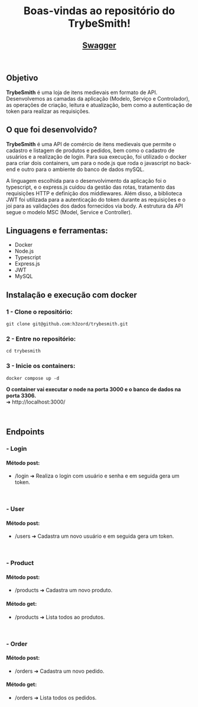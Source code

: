 <h1 align="center">Boas-vindas ao repositório do TrybeSmith!</h1>

<h2 align="center">
  <a href="https://trybesmith.up.railway.app/doc" target="_blank">
    Swagger
  </a>
</h2>
<br/>

## Objetivo

<strong>TrybeSmith</strong> é uma loja de itens medievais em formato de API. Desenvolvemos as camadas da aplicação (Modelo, Serviço e Controlador), as operações de criação, leitura e atualização, bem como a autenticação de token para realizar as requisições.

## O que foi desenvolvido?

<strong>TrybeSmith</strong> é uma API de comércio de itens medievais que permite o cadastro e listagem de produtos e pedidos, bem como o cadastro de usuários e a realização de login. Para sua execução, foi utilizado o docker para criar dois containers, um para o node.js que roda o javascript no back-end e outro para o ambiente do banco de dados mySQL.

A linguagem escolhida para o desenvolvimento da aplicação foi o typescript, e o express.js cuidou da gestão das rotas, tratamento das requisições HTTP e definição dos middlewares. Além disso, a biblioteca JWT foi utilizada para a autenticação do token durante as requisições e o joi para as validações dos dados fornecidos via body. A estrutura da API segue o modelo MSC (Model, Service e Controller).

## Linguagens e ferramentas:
- Docker
- Node.js
- Typescript
- Express.js
- JWT
- MySQL

## Instalação e execução com docker

### 1 - Clone o repositório:
```
git clone git@github.com:h3zord/trybesmith.git
```

### 2 - Entre no repositório:
```
cd trybesmith
```

### 3 - Inicie os containers:
```
docker compose up -d
```

<strong>O container vai executar o node na porta 3000 e o banco de dados na porta 3306.</strong>
<br/>
➜ http://localhost:3000/

<br/>

## Endpoints

### - Login
#### Método post:
- /login ➜ Realiza o login com usuário e senha e em seguida gera um token.

<br/>

### - User
#### Método post:
- /users ➜ Cadastra um novo usuário e em seguida gera um token.

<br/>

### - Product
#### Método post:
- /products ➜ Cadastra um novo produto.

#### Método get:
- /products ➜ Lista todos ao produtos.

<br/>

### - Order
#### Método post:
- /orders ➜ Cadastra um novo pedido.

#### Método get:
- /orders ➜ Lista todos os pedidos.

